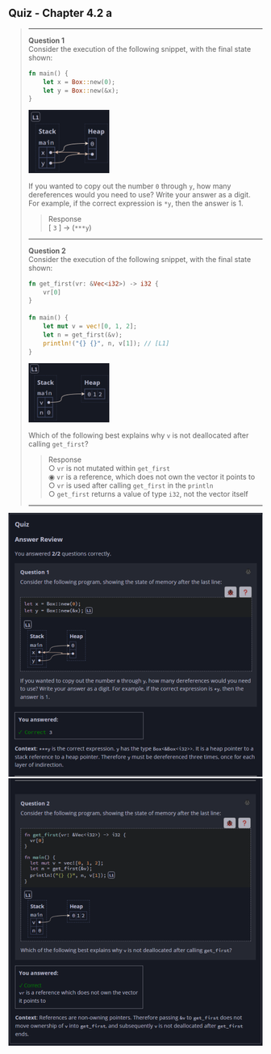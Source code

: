 ## Quiz - Chapter 4.2 a ##

> ---
> **Question 1**<br>
> Consider the execution of the following snippet, with the 
> final state shown:
>
> ```rust
> fn main() {
>     let x = Box::new(0);
>     let y = Box::new(&x);
> }
> ```
>
> <img src="../additional-files/images/quiz_0402a_img1.png" alt="Question 1 Memory Diagram" title="Question 1 Memory Diagram" style="width:160px"><br>
>
> If you wanted to copy out the number ```0``` through 
> ```y```, how many dereferences would you need to use? Write 
> your answer as a digit. For example, if the correct 
> expression is ```*y```, then the answer is 1.
>
> > Response<br>
> > [ ```3``` ] -> (```***y```)
> 
> ---
> 
> **Question 2**<br>
> Consider the execution of the following snippet, with the 
> final state shown:
>
> ```rust
> fn get_first(vr: &Vec<i32>) -> i32 {
>     vr[0]
> }
>
> fn main() {
>     let mut v = vec![0, 1, 2];
>     let n = get_first(&v);
>     println!("{} {}", n, v[1]); // [L1]
> }
> ```
>
> <img src="../additional-files/images/quiz_0402a_img2.png" alt="Question 2 Memory Diagram" title="Question 2 Memory Diagram" style="width:160px"><br>
>
> Which of the following best explains why ```v``` is not 
> deallocated after calling ```get_first```?
>
> > Response<br>
> > ○ ```vr``` is not mutated within ```get_first```<br>
> > ◉ ```vr``` is a reference, which does not own the vector
> > it points to<br>
> > ○ ```vr``` is used after calling ```get_first``` in the
> > ```println```<br>
> > ○ ```get_first``` returns a value of type ```i32```, 
> > not the vector itself<br>
> 
> ---

![image](../additional-files/images/quiz_0402a1.png)
![image](../additional-files/images/quiz_0402a2.png)
